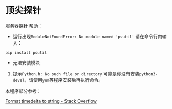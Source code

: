 # 顶尖探针
 服务器探针
帮助：

* 运行出现`ModuleNotFoundError: No module named 'psutil'`
请在命令行内输入：

```
pip install psutil
```

* 无法安装模块

1. 提示`Python.h: No such file or directory`
   可能是你没有安装`python3-devel`，请使用`yum`等程序安装后再执行命令。

本程序部分参考：

[Format timedelta to string - Stack Overflow](https://stackoverflow.com/questions/538666/format-timedelta-to-string)
